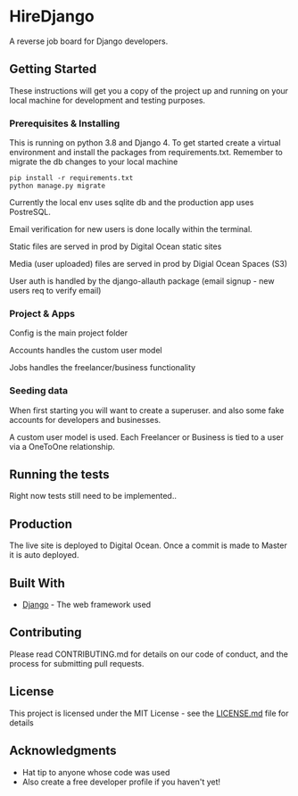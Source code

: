 # HireDjango
A reverse job board for Django developers.

## Getting Started

These instructions will get you a copy of the project up and running on your local machine for development and testing purposes.

### Prerequisites & Installing

This is running on python 3.8 and Django 4. To get started create a virtual environment and install the packages from requirements.txt. Remember to migrate the db changes to your local machine

```
pip install -r requirements.txt
python manage.py migrate
```

Currently the local env uses sqlite db and the production app uses PostreSQL.

Email verification for new users is done locally within the terminal.

Static files are served in prod by Digital Ocean static sites

Media (user uploaded) files are served in prod by Digial Ocean Spaces (S3)

User auth is handled by the django-allauth package (email signup - new users req to verify email)

### Project & Apps

Config is the main project folder

Accounts handles the custom user model

Jobs handles the freelancer/business functionality


### Seeding data

When first starting you will want to create a superuser. and also some fake accounts for developers and businesses.

A custom user model is used. Each Freelancer or Business is tied to a user via a OneToOne relationship.

## Running the tests

Right now tests still need to be implemented..

## Production

The live site is deployed to Digital Ocean. Once a commit is made to Master it is auto deployed.

## Built With

* [Django](https://docs.djangoproject.com/) - The web framework used

## Contributing

Please read CONTRIBUTING.md for details on our code of conduct, and the process for submitting pull requests.

## License

This project is licensed under the MIT License - see the [LICENSE.md](https://github.com/vacchiano/HireDjango/blob/master/LICENSE) file for details

## Acknowledgments

* Hat tip to anyone whose code was used
* Also create a free developer profile if you haven't yet!